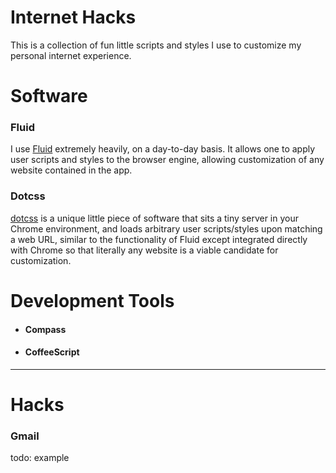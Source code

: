 # Internet Hacks
This is a collection of fun little scripts and styles I use to customize my personal internet experience.

# Software
### Fluid
I use [Fluid](http://fluidapp.com/) extremely heavily, on a day-to-day basis. It allows one to apply user scripts and styles to the browser engine, allowing customization of any website contained in the app.

### Dotcss
[dotcss](https://github.com/stewart/dotcss) is a unique little piece of software that sits a tiny server in your Chrome environment, and loads arbitrary user scripts/styles upon matching a web URL, similar to the functionality of Fluid except integrated directly with Chrome so that literally any website is a viable candidate for customization.

# Development Tools
- #### Compass
- #### CoffeeScript

---
# Hacks
### Gmail
todo: example